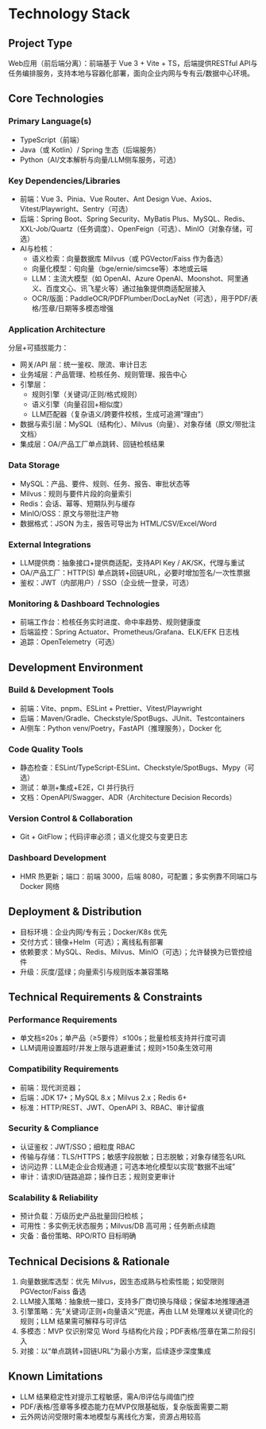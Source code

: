 # Technology Stack

## Project Type
Web应用（前后端分离）：前端基于 Vue 3 + Vite + TS，后端提供RESTful API与任务编排服务，支持本地与容器化部署，面向企业内网与专有云/数据中心环境。

## Core Technologies

### Primary Language(s)
- TypeScript（前端）
- Java（或 Kotlin）/ Spring 生态（后端服务）
- Python（AI/文本解析与向量/LLM侧车服务，可选）

### Key Dependencies/Libraries
- 前端：Vue 3、Pinia、Vue Router、Ant Design Vue、Axios、Vitest/Playwright、Sentry（可选）
- 后端：Spring Boot、Spring Security、MyBatis Plus、MySQL、Redis、XXL-Job/Quartz（任务调度）、OpenFeign（可选）、MinIO（对象存储，可选）
- AI与检核：
  - 语义检索：向量数据库 Milvus（或 PGVector/Faiss 作为备选）
  - 向量化模型：句向量（bge/ernie/simcse等）本地或云端
  - LLM：主流大模型（如 OpenAI、Azure OpenAI、Moonshot、阿里通义、百度文心、讯飞星火等）通过抽象提供商适配层接入
  - OCR/版面：PaddleOCR/PDFPlumber/DocLayNet（可选），用于PDF/表格/签章/日期等多模态增强

### Application Architecture
分层+可插拔能力：
- 网关/API 层：统一鉴权、限流、审计日志
- 业务域层：产品管理、检核任务、规则管理、报告中心
- 引擎层：
  - 规则引擎（关键词/正则/格式规则）
  - 语义引擎（向量召回+相似度）
  - LLM匹配器（复杂语义/跨要件校核，生成可追溯“理由”）
- 数据与索引层：MySQL（结构化）、Milvus（向量）、对象存储（原文/带批注文档）
- 集成层：OA/产品工厂单点跳转、回链检核结果

### Data Storage
- MySQL：产品、要件、规则、任务、报告、审批状态等
- Milvus：规则与要件片段的向量索引
- Redis：会话、幂等、短期队列与缓存
- MinIO/OSS：原文与带批注产物
- 数据格式：JSON 为主，报告可导出为 HTML/CSV/Excel/Word

### External Integrations
- LLM提供商：抽象接口+提供商适配，支持API Key / AK/SK，代理与重试
- OA/产品工厂：HTTP(S) 单点跳转+回链URL，必要时增加签名/一次性票据
- 鉴权：JWT（内部用户）/ SSO（企业统一登录，可选）

### Monitoring & Dashboard Technologies
- 前端工作台：检核任务实时进度、命中率趋势、规则健康度
- 后端监控：Spring Actuator、Prometheus/Grafana、ELK/EFK 日志栈
- 追踪：OpenTelemetry（可选）

## Development Environment

### Build & Development Tools
- 前端：Vite、pnpm、ESLint + Prettier、Vitest/Playwright
- 后端：Maven/Gradle、Checkstyle/SpotBugs、JUnit、Testcontainers
- AI侧车：Python venv/Poetry，FastAPI（推理服务），Docker 化

### Code Quality Tools
- 静态检查：ESLint/TypeScript-ESLint、Checkstyle/SpotBugs、Mypy（可选）
- 测试：单测+集成+E2E，CI 并行执行
- 文档：OpenAPI/Swagger、ADR（Architecture Decision Records）

### Version Control & Collaboration
- Git + GitFlow；代码评审必须；语义化提交与变更日志

### Dashboard Development
- HMR 热更新；端口：前端 3000，后端 8080，可配置；多实例靠不同端口与 Docker 网络

## Deployment & Distribution
- 目标环境：企业内网/专有云；Docker/K8s 优先
- 交付方式：镜像+Helm（可选）；离线私有部署
- 依赖要求：MySQL、Redis、Milvus、MinIO（可选）；允许替换为已管控组件
- 升级：灰度/蓝绿；向量索引与规则版本兼容策略

## Technical Requirements & Constraints

### Performance Requirements
- 单文档≤20s；单产品（≥5要件）≤100s；批量检核支持并行度可调
- LLM调用设置超时/并发上限与退避重试；规则>150条生效可用

### Compatibility Requirements
- 前端：现代浏览器；
- 后端：JDK 17+；MySQL 8.x；Milvus 2.x；Redis 6+
- 标准：HTTP/REST、JWT、OpenAPI 3、RBAC、审计留痕

### Security & Compliance
- 认证鉴权：JWT/SSO；细粒度 RBAC
- 传输与存储：TLS/HTTPS；敏感字段脱敏；日志脱敏；对象存储签名URL
- 访问边界：LLM走企业合规通道；可选本地化模型以实现“数据不出域”
- 审计：请求ID/链路追踪；操作日志；规则变更审计

### Scalability & Reliability
- 预计负载：万级历史产品批量回归检核；
- 可用性：多实例无状态服务；Milvus/DB 高可用；任务断点续跑
- 灾备：备份策略、RPO/RTO 目标明确

## Technical Decisions & Rationale
1. 向量数据库选型：优先 Milvus，因生态成熟与检索性能；如受限则 PGVector/Faiss 备选
2. LLM接入策略：抽象统一接口，支持多厂商切换与降级；保留本地推理通道
3. 引擎策略：先“关键词/正则+向量语义”兜底，再由 LLM 处理难以关键词化的规则；LLM 结果需可解释与可评估
4. 多模态：MVP 仅识别常见 Word 与结构化片段；PDF表格/签章在第二阶段引入
5. 对接：以“单点跳转+回链URL”为最小方案，后续逐步深度集成

## Known Limitations
- LLM 结果稳定性对提示工程敏感，需A/B评估与阈值门控
- PDF/表格/签章等多模态能力在MVP仅限基础版，复杂版面需要二期
- 云外网访问受限时需本地模型与离线化方案，资源占用较高
